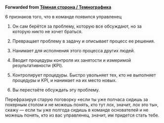 **Forwarded from [Тёмная сторона / Темнографика](https://t.me/temno/1562)**

6 признаков того, что в команде появился управленец

1. Он сам берётся за проблему, которую все обсуждают, но за которую никто не хочет браться.

2. Превращает проблему в задачу и описывает процесс ее решения.

3. Нанимает для исполнения этого процесса других людей.

4. Вводит процедуры контроля их занятости и измеримой результативности (KPI).

5. Контролирует процедуры. Быстро увольняет тех, кто не выполняет процедуры и KPI, и нанимает на их место новых.

6. Вы перестаёте обсуждать эту проблему.

Перефразируя старую поговорку «если ты уже полчаса сидишь за покерным столом и не можешь понять, кто тут лох, значит, лох это ты», скажу — если ты уже полгода сидишь в команде основателей и не можешь понять, кто из вас управленец, значит, им придется стать тебе.